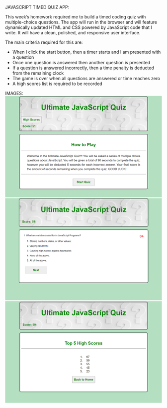JAVASCRIPT TIMED QUIZ APP:

This week’s homework required me to build a timed coding quiz with multiple-choice questions. The app will run in the browser and will feature dynamically updated HTML and CSS powered by JavaScript code that I write. It will have a clean, polished, and responsive user interface.

The main criteria required for this are:

- When I click the start button, then a timer starts and I am presented with a question
- Once one question is answered then another question is presented
- If a question is answered incorrectly, then a time penalty is deducted from the remaining clock
- The game is over when all questions are answered or time reaches zero
- A high scores list is required to be recorded

IMAGES:
![screenshot 1](./images/screenshots/homepage.png)
![screenshot 2](./images/screenshots/question.png)
![screenshot 3](./images/screenshots/highscores.png)
